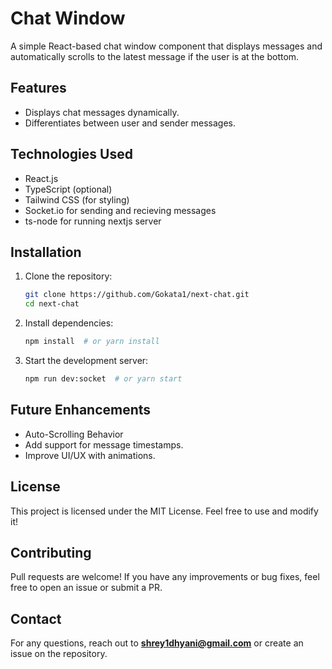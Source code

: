 # Chat Window

A simple React-based chat window component that displays messages and automatically scrolls to the latest message if the user is at the bottom.

## Features

- Displays chat messages dynamically.
- Differentiates between user and sender messages.

## Technologies Used

- React.js
- TypeScript (optional)
- Tailwind CSS (for styling)
- Socket.io for sending and recieving messages
- ts-node for running nextjs server

## Installation

1. Clone the repository:

   ```sh
   git clone https://github.com/Gokata1/next-chat.git
   cd next-chat
   ```

2. Install dependencies:

   ```sh
   npm install  # or yarn install
   ```

3. Start the development server:
   ```sh
   npm run dev:socket  # or yarn start
   ```

## Future Enhancements

- Auto-Scrolling Behavior
- Add support for message timestamps.
- Improve UI/UX with animations.

## License

This project is licensed under the MIT License. Feel free to use and modify it!

## Contributing

Pull requests are welcome! If you have any improvements or bug fixes, feel free to open an issue or submit a PR.

## Contact

For any questions, reach out to **shrey1dhyani@gmail.com** or create an issue on the repository.
